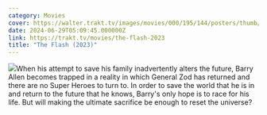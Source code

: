 ```yaml
---
category: Movies
cover: https://walter.trakt.tv/images/movies/000/195/144/posters/thumb/3ba2043025.jpg.webp
date: 2024-06-29T05:09:45.000000Z
link: https://trakt.tv/movies/the-flash-2023
title: "The Flash (2023)"
---
```


![](https://walter.trakt.tv/images/movies/000/195/144/fanarts/thumb/b672130933.jpg)When his attempt to save his family inadvertently alters the future, Barry Allen becomes trapped in a reality in which General Zod has returned and there are no Super Heroes to turn to. In order to save the world that he is in and return to the future that he knows, Barry's only hope is to race for his life. But will making the ultimate sacrifice be enough to reset the universe?
